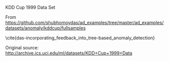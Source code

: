 KDD Cup 1999 Data Set

From https://github.com/shubhomoydas/ad_examples/tree/master/ad_examples/datasets/anomaly/kddcup/fullsamples

\cite{das-incorporating_feedback_into_tree-based_anomaly_detection}

Original source: http://archive.ics.uci.edu/ml/datasets/KDD+Cup+1999+Data
